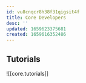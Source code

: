 ```yaml
---
id: vu8cnqcr8h38f31qigsit4f
title: Core Developers
desc: ''
updated: 1659623375681
created: 1659616352486
---
```


## Tutorials

![[core.tutorials]]